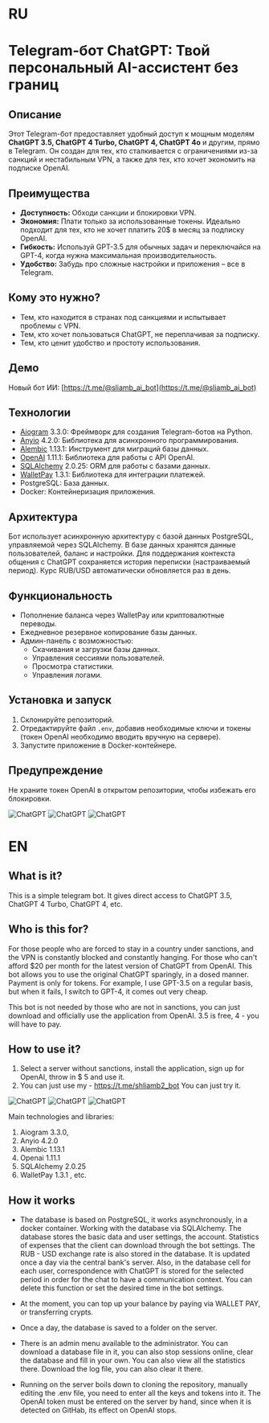
# RU
# Telegram-бот ChatGPT: Твой персональный AI-ассистент без границ

## Описание

Этот Telegram-бот предоставляет удобный доступ к мощным моделям **ChatGPT 3.5, ChatGPT 4 Turbo, ChatGPT 4, ChatGPT 4o** и другим, прямо в Telegram. Он создан для тех, кто сталкивается с ограничениями из-за санкций и нестабильным VPN, а также для тех, кто хочет экономить на подписке OpenAI.

## Преимущества

*   **Доступность:** Обходи санкции и блокировки VPN.
*   **Экономия:** Плати только за использованные токены. Идеально подходит для тех, кто не хочет платить 20$ в месяц за подписку OpenAI.
*   **Гибкость:** Используй GPT-3.5 для обычных задач и переключайся на GPT-4, когда нужна максимальная производительность.
*   **Удобство:** Забудь про сложные настройки и приложения – все в Telegram.

## Кому это нужно?

*   Тем, кто находится в странах под санкциями и испытывает проблемы с VPN.
*   Тем, кто хочет пользоваться ChatGPT, не переплачивая за подписку.
*   Тем, кто ценит удобство и простоту использования.

## Демо

Новый бот ИИ: [https://t.me/@sliamb_ai_bot](https://t.me/@sliamb_ai_bot)

## Технологии

*   [Aiogram](https://github.com/aiogram/aiogram) 3.3.0: Фреймворк для создания Telegram-ботов на Python.
*   [Anyio](https://github.com/agronholm/anyio) 4.2.0: Библиотека для асинхронного программирования.
*   [Alembic](https://github.com/sqlalchemy/alembic) 1.13.1: Инструмент для миграций базы данных.
*   [OpenAI](https://github.com/openai/openai-python) 1.11.1: Библиотека для работы с API OpenAI.
*   [SQLAlchemy](https://www.sqlalchemy.org/) 2.0.25: ORM для работы с базами данных.
*   [WalletPay](https://github.com/thenewboston-developers/WalletPay) 1.3.1: Библиотека для интеграции платежей.
*   PostgreSQL: База данных.
*   Docker: Контейнеризация приложения.

## Архитектура

Бот использует асинхронную архитектуру с базой данных PostgreSQL, управляемой через SQLAlchemy. В базе данных хранятся данные пользователей, баланс и настройки. Для поддержания контекста общения с ChatGPT сохраняется история переписки (настраиваемый период). Курс RUB/USD автоматически обновляется раз в день.

## Функциональность

*   Пополнение баланса через WalletPay или криптовалютные переводы.
*   Ежедневное резервное копирование базы данных.
*   Админ-панель с возможностью:
    *   Скачивания и загрузки базы данных.
    *   Управления сессиями пользователей.
    *   Просмотра статистики.
    *   Управления логами.

## Установка и запуск

1.  Склонируйте репозиторий.
2.  Отредактируйте файл `.env`, добавив необходимые ключи и токены (токен OpenAI необходимо вводить вручную на сервере).
3.  Запустите приложение в Docker-контейнере.

## Предупреждение

Не храните токен OpenAI в открытом репозитории, чтобы избежать его блокировки.




<img src="https://raw.githubusercontent.com/shliamb/Telegram-bot-ChatGPT-OpenAI/main/img/bot.png" alt="ChatGPT" width="auto" height="auto" align="top">

<img src="https://raw.githubusercontent.com/shliamb/Telegram-bot-ChatGPT-OpenAI/main/img/bot4.png" alt="ChatGPT" width="auto" height="auto" align="top">

<img src="https://raw.githubusercontent.com/shliamb/Telegram-bot-ChatGPT-OpenAI/main/img/bot5.png" alt="ChatGPT" width="auto" height="auto" align="top">




# EN

## What is it?
This is a simple telegram bot. It gives direct access to ChatGPT 3.5, ChatGPT 4 Turbo, ChatGPT 4, etc.

## Who is this for?
For those people who are forced to stay in a country under sanctions, and the VPN is constantly blocked and constantly hanging. For those who can't afford $20 per month for the latest version of ChatGPT from OpenAI.
This bot allows you to use the original ChatGPT sparingly, in a dosed manner. Payment is only for tokens. For example, I use GPT-3.5 on a regular basis, but when it fails, I switch to GPT-4, it comes out very cheap.

This bot is not needed by those who are not in sanctions, you can just download and officially use the application from OpenAI. 3.5 is free, 4 - you will have to pay.

## How to use it?
1. Select a server without sanctions, install the application, sign up for OpenAI, throw in $ 5 and use it.
2. You can just use my - https://t.me/shliamb2_bot You can just try it.

<img src="https://raw.githubusercontent.com/shliamb/Telegram-bot-ChatGPT-OpenAI/main/img/bot.png" alt="ChatGPT" width="auto" height="auto" align="top">

<img src="https://raw.githubusercontent.com/shliamb/Telegram-bot-ChatGPT-OpenAI/main/img/bot4.png" alt="ChatGPT" width="auto" height="auto" align="top">

<img src="https://raw.githubusercontent.com/shliamb/Telegram-bot-ChatGPT-OpenAI/main/img/bot5.png" alt="ChatGPT" width="auto" height="auto" align="top">


Main technologies and libraries:
1. Aiogram 3.3.0,
2. Anyio 4.2.0
3. Alembic 1.13.1
4. Openai 1.11.1
5. SQLAlchemy 2.0.25
6. WalletPay 1.3.1
, etc.


## How it works
- The database is based on PostgreSQL, it works asynchronously, in a docker container. Working with the database via SQLAlchemy. The database stores the basic data and user settings, the account. Statistics of expenses that the client can download through the bot settings. The RUB - USD exchange rate is also stored in the database. It is updated once a day via the central bank's server. Also, in the database cell for each user, correspondence with ChatGPT is stored for the selected period in order for the chat to have a communication context. You can delete this function or set the desired time in the bot settings.

- At the moment, you can top up your balance by paying via WALLET PAY, or transferring crypts.

- Once a day, the database is saved to a folder on the server. 

- There is an admin menu available to the administrator. You can download a database file in it, you can also stop sessions online, clear the database and fill in your own. You can also view all the statistics there. Download the log file, you can also clear it there.

- Running on the server boils down to cloning the repository, manually editing the .env file, you need to enter all the keys and tokens into it. The OpenAI token must be entered on the server by hand, since when it is detected on GitHab, its effect on OpenAI stops.
